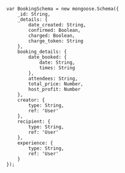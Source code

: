     var BookingSchema = new mongoose.Schema({
        _id: String,
        _details: {
            date_created: String,
            confirmed: Boolean,
            charged: Boolean,
            charge_token: String
        },
        booking_details: {
            date_booked: {
                date: String,
                times: String
            },
            attendees: String,
            total_price: Number,
            host_profit: Number
        },
        creator: {
            type: String,
            ref: 'User'
        },
        recipient: {
            type: String,
            ref: 'User'
        },
        experience: {
            type: String,
            ref: 'User'
        }
    });